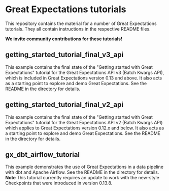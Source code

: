 # Great Expectations tutorials

This repository contains the material for a number of Great Expectations tutorials. They all contain instructions in the respective README files.

**We invite community contributions for these tutorials!**


## getting_started_tutorial_final_v3_api
This example contains the final state of the "Getting started with Great Expectations" tutorial for the Great 
Expectations API v3 (Batch Kwargs API), which is included in Great Expectations version 0.13 and above. 
It also acts as a starting point to explore and demo Great Expectations. See the README in the directory for details.

## getting_started_tutorial_final_v2_api
This example contains the final state of the "Getting started with Great Expectations" tutorial for the Great Expectations 
API v2 (Batch Kwargs API) which applies to Great Expectations version 0.12.x and below. It also acts as a starting point 
to explore and demo Great Expectations. See the README in the directory for details.

## gx_dbt_airflow_tutorial
This example demonstrates the use of Great Expectations in a data pipeline with dbt and Apache Airflow. 
See the README in the directory for details. **Note** This tutorial currently requires an update to work with the 
new-style Checkpoints that were introduced in version 0.13.8.
